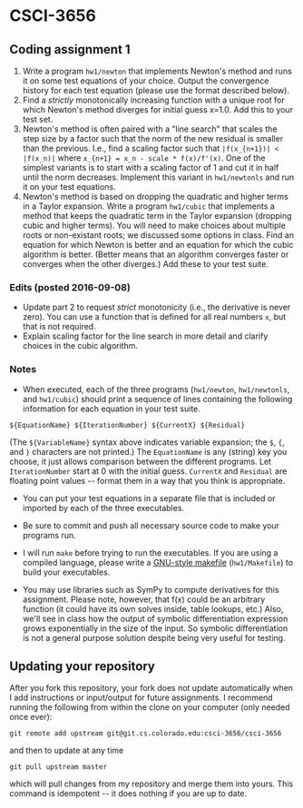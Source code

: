 # CSCI-3656


## Coding assignment 1

1. Write a program `hw1/newton` that implements Newton's method and runs it on some test equations of your choice.  Output the convergence history for each test equation (please use the format described below).
2. Find a *strictly* monotonically increasing function with a unique root for which Newton's method diverges for initial guess x=1.0.  Add this to your test set.
3. Newton's method is often paired with a "line search" that scales the step size by a factor such that the norm of the new residual is smaller than the previous.  I.e., find a scaling factor such that `|f(x_{n+1})| < |f(x_n)|` where `x_{n+1} = x_n - scale * f(x)/f'(x)`.  One of the simplest variants is to start with a scaling factor of 1 and cut it in half until the norm decreases.  Implement this variant in `hw1/newtonls` and run it on your test equations.
4. Newton's method is based on dropping the quadratic and higher terms in a Taylor expansion.  Write a program `hw1/cubic` that implements a method that keeps the quadratic term in the Taylor expansion (dropping cubic and higher terms).  You will need to make choices about multiple roots or non-existant roots; we discussed some options in class.  Find an equation for which Newton is better and an equation for which the cubic algorithm is better.  (Better means that an algorithm converges faster or converges when the other diverges.)  Add these to your test suite.

### Edits (posted 2016-09-08)

* Update part 2 to request *strict* monotonicity (i.e., the derivative is never zero).  You can use a function that is defined for all real numbers `x`, but that is not required.
* Explain scaling factor for the line search in more detail and clarify choices in the cubic algorithm.

### Notes
* When executed, each of the three programs (`hw1/newton`, `hw1/newtonls`, and `hw1/cubic`) should print a sequence of lines containing the following information for each equation in your test suite.

```
${EquationName} ${IterationNumber} ${CurrentX} ${Residual}
```

(The `${VariableName}` syntax above indicates variable expansion; the `$`, `{`, and `}` characters are not printed.)
The `EquationName` is any (string) key you choose, it just allows comparison between the different programs.
Let `IterationNumber` start at 0 with the initial guess.
`CurrentX` and `Residual` are floating point values -- format them in a way that you think is appropriate.

* You can put your test equations in a separate file that is included or imported by each of the three executables.

* Be sure to commit and push all necessary source code to make your programs run.

* I will run `make` before trying to run the executables.  If you are using a compiled language, please write a [GNU-style makefile](https://www.gnu.org/software/make/manual/make.html#Introduction) (`hw1/Makefile`) to build your executables.

* You may use libraries such as SymPy to compute derivatives for this assignment.
Please note, however, that f(x) could be an arbitrary function (it could have its own solves inside, table lookups, etc.)
Also, we'll see in class how the output of symbolic differentiation expression grows exponentially in the size of the input.
So symbolic differentiation is not a general purpose solution despite being very useful for testing.

## Updating your repository

After you fork this repository, your fork does not update automatically when I add instructions or input/output for future assignments.
I recommend running the following from within the clone on your computer (only needed once ever):

    git remote add upstream git@git.cs.colorado.edu:csci-3656/csci-3656

and then to update at any time

    git pull upstream master

which will pull changes from my repository and merge them into yours.
This command is idempotent -- it does nothing if you are up to date.
